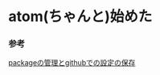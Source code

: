 # atom(ちゃんと)始めた

### 参考
[packageの管理とgithubでの設定の保存](https://mae.chab.in/archives/2605 "Atomの便利なパッケージ管理方法 – GitHubやスターを利用して他の開発環境でも使えるようにしておく")
